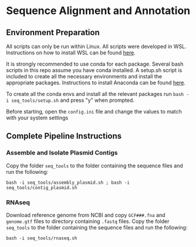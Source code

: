 # Sequence Alignment and Annotation
## Environment Preparation
All scripts can only be run within Linux. All scripts were developed in WSL.
Instructions on how to install WSL can be found [here](https://learn.microsoft.com/en-us/windows/wsl/install).

It is strongly recommended to use conda for each package. Several bash scripts in this repo assume you have conda installed. A setup.sh script is included to create all the necessary environments and install the appropriate packages.
Instructions to install Anaconda can be found [here](https://gist.github.com/kauffmanes/5e74916617f9993bc3479f401dfec7da).

To create all the conda envs and install all the relevant packages run ```bash -i seq_tools/setup.sh``` and press "y" when prompted.

Before starting, open the ```config.ini``` file and change the values to match with your system settings

## Complete Pipeline Instructions
### Assemble and Isolate Plasmid Contigs
Copy the folder ```seq_tools``` to the folder containing the sequence files and run the following:
```
bash -i seq_tools/assembly_plasmid.sh ; bash -i seq_tools/contig_plasmid.sh
```

### RNAseq
Download reference genome from NCBI and copy `GCF###.fna` and `genome.gtf` files to directory containing `.fastq` files.
Copy the folder ```seq_tools``` to the folder containing the sequence files and run the following:
```
bash -i seq_tools/rnaseq.sh
```